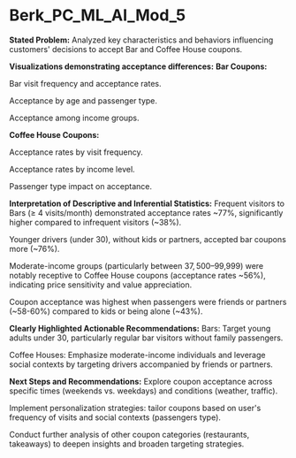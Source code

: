 # Berk_PC_ML_AI_Mod_5

**Stated Problem:**
Analyzed key characteristics and behaviors influencing customers' decisions to accept Bar and Coffee House coupons.

**Visualizations demonstrating acceptance differences:**
**Bar Coupons:**

Bar visit frequency and acceptance rates.

Acceptance by age and passenger type.

Acceptance among income groups.

**Coffee House Coupons:**

Acceptance rates by visit frequency.

Acceptance rates by income level.

Passenger type impact on acceptance.

**Interpretation of Descriptive and Inferential Statistics:**
Frequent visitors to Bars (≥ 4 visits/month) demonstrated acceptance rates ~77%, significantly higher compared to infrequent visitors (~38%).

Younger drivers (under 30), without kids or partners, accepted bar coupons more (~76%).

Moderate-income groups (particularly between $37,500–$99,999) were notably receptive to Coffee House coupons (acceptance rates ~56%), indicating price sensitivity and value appreciation.

Coupon acceptance was highest when passengers were friends or partners (~58-60%) compared to kids or being alone (~43%).

**Clearly Highlighted Actionable Recommendations:**
Bars: Target young adults under 30, particularly regular bar visitors without family passengers.

Coffee Houses: Emphasize moderate-income individuals and leverage social contexts by targeting drivers accompanied by friends or partners.

**Next Steps and Recommendations:**
Explore coupon acceptance across specific times (weekends vs. weekdays) and conditions (weather, traffic).

Implement personalization strategies: tailor coupons based on user's frequency of visits and social contexts (passengers type).

Conduct further analysis of other coupon categories (restaurants, takeaways) to deepen insights and broaden targeting strategies.

